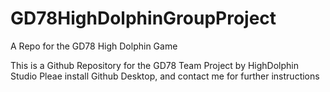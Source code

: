 # GD78HighDolphinGroupProject
A Repo for the GD78 High Dolphin Game

This is a Github Repository for the GD78 Team Project by HighDolphin Studio
Pleae install Github Desktop, and contact me for further instructions
